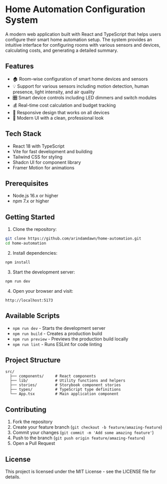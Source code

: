 # Home Automation Configuration System

A modern web application built with React and TypeScript that helps users configure their smart home automation setup. The system provides an intuitive interface for configuring rooms with various sensors and devices, calculating costs, and generating a detailed summary.

## Features

- 🏠 Room-wise configuration of smart home devices and sensors
- 💡 Support for various sensors including motion detection, human presence, light intensity, and air quality
- 🎛️ Smart device controls including LED dimmers and switch modules
- 💰 Real-time cost calculation and budget tracking
- 📱 Responsive design that works on all devices
- 🎨 Modern UI with a clean, professional look

## Tech Stack

- React 18 with TypeScript
- Vite for fast development and building
- Tailwind CSS for styling
- Shadcn UI for component library
- Framer Motion for animations

## Prerequisites

- Node.js 16.x or higher
- npm 7.x or higher

## Getting Started

1. Clone the repository:
```bash
git clone https://github.com/arindamdawn/home-automation.git
cd home-automation
```

2. Install dependencies:
```bash
npm install
```

3. Start the development server:
```bash
npm run dev
```

4. Open your browser and visit:
```
http://localhost:5173
```

## Available Scripts

- `npm run dev` - Starts the development server
- `npm run build` - Creates a production build
- `npm run preview` - Previews the production build locally
- `npm run lint` - Runs ESLint for code linting

## Project Structure

```
src/
  ├── components/     # React components
  ├── lib/            # Utility functions and helpers
  ├── stories/        # Storybook component stories
  ├── types/          # TypeScript type definitions
  └── App.tsx         # Main application component
```

## Contributing

1. Fork the repository
2. Create your feature branch (`git checkout -b feature/amazing-feature`)
3. Commit your changes (`git commit -m 'Add some amazing feature'`)
4. Push to the branch (`git push origin feature/amazing-feature`)
5. Open a Pull Request

## License

This project is licensed under the MIT License - see the LICENSE file for details.
